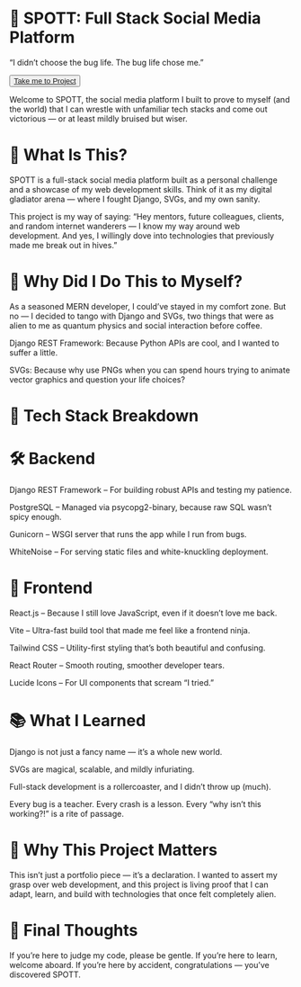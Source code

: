 <h1>🧠 SPOTT: Full Stack Social Media Platform</h1>
“I didn’t choose the bug life. The bug life chose me.”

<button><a href="https://socialmedia-frontend-1tqk.onrender.com/">Take me to Project</a></button>

Welcome to SPOTT, the social media platform I built to prove to myself (and the world) that I can wrestle with unfamiliar tech stacks and come out victorious — or at least mildly bruised but wiser.

<h1>🚀 What Is This?</h1>
SPOTT is a full-stack social media platform built as a personal challenge and a showcase of my web development skills. Think of it as my digital gladiator arena — where I fought Django, SVGs, and my own sanity.

This project is my way of saying: “Hey mentors, future colleagues, clients, and random internet wanderers — I know my way around web development. And yes, I willingly dove into technologies that previously made me break out in hives.”

<h1>🤯 Why Did I Do This to Myself?</h1>
As a seasoned MERN developer, I could’ve stayed in my comfort zone. But no — I decided to tango with Django and SVGs, two things that were as alien to me as quantum physics and social interaction before coffee.

Django REST Framework: Because Python APIs are cool, and I wanted to suffer a little.

SVGs: Because why use PNGs when you can spend hours trying to animate vector graphics and question your life choices?


<h1>🧪 Tech Stack Breakdown</h1>
<h1>🛠️ Backend</h1>
Django REST Framework – For building robust APIs and testing my patience.

PostgreSQL – Managed via psycopg2-binary, because raw SQL wasn’t spicy enough.

Gunicorn – WSGI server that runs the app while I run from bugs.

WhiteNoise – For serving static files and white-knuckling deployment.

<h1>🎨 Frontend </h1>
React.js – Because I still love JavaScript, even if it doesn’t love me back.

Vite – Ultra-fast build tool that made me feel like a frontend ninja.

Tailwind CSS – Utility-first styling that’s both beautiful and confusing.

React Router – Smooth routing, smoother developer tears.

Lucide Icons – For UI components that scream “I tried.”

 <h1> 📚 What I Learned</h1>
Django is not just a fancy name — it’s a whole new world.

SVGs are magical, scalable, and mildly infuriating.

Full-stack development is a rollercoaster, and I didn’t throw up (much).

Every bug is a teacher. Every crash is a lesson. Every “why isn’t this working?!” is a rite of passage.

<h1>🧠 Why This Project Matters</h1>
This isn’t just a portfolio piece — it’s a declaration. I wanted to assert my grasp over web development, and this project is living proof that I can adapt, learn, and build with technologies that once felt completely alien.

<h1>🙌 Final Thoughts</h1>
If you’re here to judge my code, please be gentle. If you’re here to learn, welcome aboard. If you’re here by accident, congratulations — you’ve discovered SPOTT.
